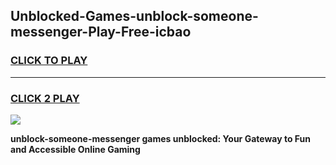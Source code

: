 
## Unblocked-Games-unblock-someone-messenger-Play-Free-icbao
<h3>
<a href="https://premium76.site?title=unblock-someone-messenger&ref=21A">CLICK TO PLAY</a></h3>
<hr>

<h3>
<a href="https://premium76.site?title=unblock-someone-messenger&ref=21A">CLICK 2 PLAY</a>
  
</h3>

<a href="https://premium76.site?title=unblock-someone-messenger&ref=21A"><img src="https://clearcache.store/games.png"></a>


**unblock-someone-messenger games unblocked: Your Gateway to Fun and Accessible Online Gaming**
